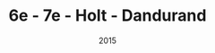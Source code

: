 ---
title: 6e - 7e - Holt - Dandurand
date: '2015'
type: ruelle_verte
district: rosemont
fill: [{"lat":45.549729,"lng":-73.580424},{"lat":45.550285,"lng":-73.580097},{"lat":45.549586,"lng":-73.57771},{"lat":45.549019,"lng":-73.578053}]
image: ./12184260_899803796763540_7405106127187002391_o.jpg
credit: Arrondissement de Rosemont - La Petite-Patrie
creditlink: https://www.facebook.com/arrondissementRPP
---
